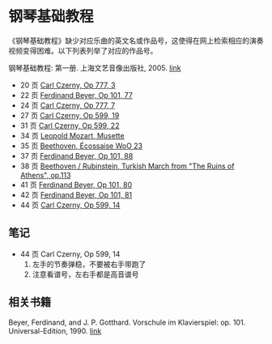 # 钢琴基础教程
《钢琴基础教程》缺少对应乐曲的英文名或作品号，这使得在网上检索相应的演奏视频变得困难。以下列表列举了对应的作品号。

钢琴基础教程: 第一册. 上海文艺音像出版社, 2005. [link](https://www.amazon.cn/dp/B01G14JDJM/)

* 20 页 [Carl Czerny, Op 777, 3](https://www.youtube.com/watch?v=OSA-NZmF8aQ)
* 22 页 [Ferdinand Beyer, Op 101, 77](https://www.youtube.com/watch?v=0l0LgIExWlc)
* 24 页 [Carl Czerny, Op 777, 7](https://www.youtube.com/watch?v=BgnJetgXExk)
* 27 页 [Carl Czerny, Op 599, 19](https://www.youtube.com/watch?v=d2BU9z_IoVA)
* 31 页 [Carl Czerny, Op 599, 22](https://www.youtube.com/watch?v=z9zwSQ9UkN8)
* 34 页 [Leopold Mozart, Musette](https://www.youtube.com/watch?v=WxQaFGixajY)
* 35 页 [Beethoven, Écossaise WoO 23](https://www.youtube.com/watch?v=CQLcZQwwUug)
* 37 页 [Ferdinand Beyer, Op 101, 88](https://www.youtube.com/watch?v=b_S4lmvmiFI)
* 38 页 [Beethoven / Rubinstein, Turkish March from "The Ruins of Athens", op.113](https://www.youtube.com/watch?v=K865UPovois)
* 41 页 [Ferdinand Beyer, Op 101, 80](https://www.youtube.com/watch?v=mXo-q1RESQI)
* 42 页 [Ferdinand Beyer, Op 101, 81](https://www.youtube.com/watch?v=glqq-_8OT5U)
* 44 页 [Carl Czerny, Op 599, 14](https://www.youtube.com/watch?v=vsQE8-TQJ-8)


## 笔记
* 44 页 Carl Czerny, Op 599, 14
    1. 左手的节奏弹稳，不要被右手带跑了
    2. 注意看谱号，左右手都是高音谱号

## 相关书籍
Beyer, Ferdinand, and J. P. Gotthard. Vorschule im Klavierspiel: op. 101. Universal-Edition, 1990. [link](https://imslp.org/wiki/Vorschule_im_Klavierspiel%2C_Op.101_(Beyer%2C_Ferdinand))

